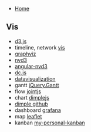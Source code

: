 
- [Home](https://github.com/mabotech/mabotree/blob/master/README.md)


## Vis

- [d3.js](http://d3js.org/)
- timeline, network [vis](http://visjs.org/)
- [graphviz](http://graphviz.org/)
- [nvd3](https://github.com/novus/nvd3)
- [angular-nvd3](http://krispo.github.io/angular-nvd3/)
- [dc.js](http://dc-js.github.io/dc.js/)
- [datavisualization](http://selection.datavisualization.ch/)
- gantt [jQuery.Gantt](http://taitems.github.io/jQuery.Gantt/)
- flow [jointjs](http://jointjs.com/)
- chart [dimplejs](http://dimplejs.org/)
- [dimple github](https://github.com/PMSI-AlignAlytics/dimple)
- dashboard [grafana](http://grafana.org/)
- map [leaflet](http://leafletjs.com/)
- kanban [my-personal-kanban](https://github.com/greggigon/my-personal-kanban)



